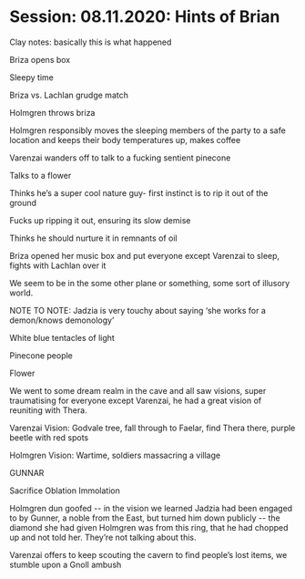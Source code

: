     

# Session: 08.11.2020: Hints of Brian

  

Clay notes: basically this is what happened

Briza opens box

Sleepy time

Briza vs. Lachlan grudge match

Holmgren throws briza

Holmgren responsibly moves the sleeping members of the party to a safe location and keeps their body temperatures up, makes coffee

Varenzai wanders off to talk to a fucking sentient pinecone

Talks to a flower

Thinks he’s a super cool nature guy- first instinct is to rip it out of the ground

Fucks up ripping it out, ensuring its slow demise

Thinks he should nurture it in remnants of oil

  

Briza opened her music box and put everyone except Varenzai to sleep, fights with Lachlan over it

  

We seem to be in the some other plane or something, some sort of illusory world.

NOTE TO NOTE: Jadzia is very touchy about saying ‘she works for a demon/knows demonology’

  

White blue tentacles of light

Pinecone people

Flower

  

We went to some dream realm in the cave and all saw visions, super traumatising for everyone except Varenzai, he had a great vision of reuniting with Thera.

  

Varenzai Vision: Godvale tree, fall through to Faelar, find Thera there, purple beetle with red spots

Holmgren Vision: Wartime, soldiers massacring a village

GUNNAR

  

Sacrifice Oblation Immolation

  

  

Holmgren dun goofed -- in the vision we learned Jadzia had been engaged to by Gunner, a noble from the East, but turned him down publicly -- the diamond she had given Holmgren was from this ring, that he had chopped up and not told her. They’re not talking about this.

  

Varenzai offers to keep scouting the cavern to find people’s lost items, we stumble upon a Gnoll ambush
